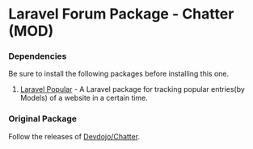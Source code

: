 # Laravel Forum Package - Chatter (MOD)

### Dependencies

Be sure to install the following packages before installing this one.

1. [Laravel Popular](https://github.com/jordanmiguel/laravel-popular) - A Laravel package for tracking popular entries(by Models) of a website in a certain time.


### Original Package

Follow the releases of [Devdojo/Chatter](https://github.com/thedevdojo/chatter).
